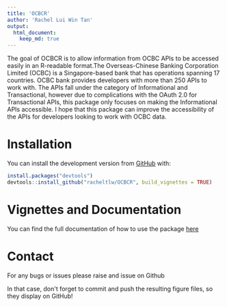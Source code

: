 ```yaml
---
title: 'OCBCR'
author: 'Rachel Lui Win Tan'
output:  
  html_document:
    keep_md: true
---
```




The goal of OCBCR is to allow information from OCBC APIs to be accessed easily in an R-readable format.The Overseas-Chinese Banking Corporation Limited (OCBC) is a Singapore-based bank that has operations spanning 17 countries. OCBC bank provides developers with more than 250 APIs to work with. The APIs fall under the category of Informational and Transactional, however due to complications with the OAuth 2.0 for Transactional APIs, this package only focuses on making the Informational APIs accessible. I hope that this package can improve the accessibility of the APIs for developers looking to work with OCBC data. 

# Installation

You can install the development version from [GitHub](https://github.com/racheltlw) with:


```r
install.packages("devtools")
devtools::install_github("racheltlw/OCBCR", build_vignettes = TRUE)
```
# Vignettes and Documentation

You can find the full documentation of how to use the package [here]( https://racheltlw.github.io/OCBCR/)

# Contact 
For any bugs or issues please raise and issue on Github

In that case, don't forget to commit and push the resulting figure files, so they display on GitHub!
